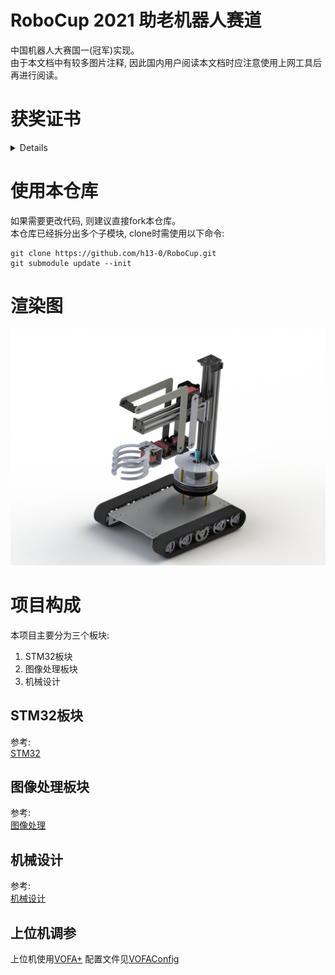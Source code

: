 # RoboCup 2021 助老机器人赛道
中国机器人大赛国一(冠军)实现。  
由于本文档中有较多图片注释, 因此国内用户阅读本文档时应注意使用上网工具后再进行阅读。  
# 获奖证书
<details>
<img src="./Images/HonorCertificate.jpg"/>
</details>

# 使用本仓库
如果需要更改代码, 则建议直接fork本仓库。  
本仓库已经拆分出多个子模块, clone时需使用以下命令:  
```
git clone https://github.com/h13-0/RoboCup.git
git submodule update --init
```

# 渲染图
![](./Images/Rendering.jpg)

# 项目构成
本项目主要分为三个板块:  
1. STM32板块
2. 图像处理板块
3. 机械设计

## STM32板块
参考:  
[STM32](./STM32/)  

## 图像处理板块
参考:  
[图像处理](./ImageProcessing)  

## 机械设计
参考:  
[机械设计](./Machine/)

## 上位机调参
上位机使用[VOFA+](https://www.vofa.plus/)
配置文件见[VOFAConfig](/HostComputer/VOFAConfig/)
